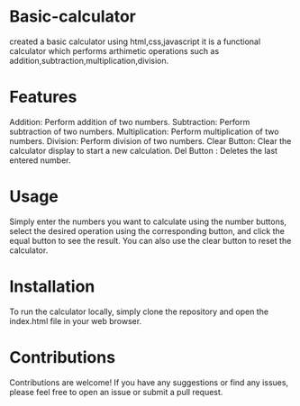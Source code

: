 # Basic-calculator
created a basic calculator using html,css,javascript
it is a functional calculator which performs arthimetic operations such as addition,subtraction,multiplication,division.

# Features
Addition: Perform addition of two numbers.
Subtraction: Perform subtraction of two numbers.
Multiplication: Perform multiplication of two numbers.
Division: Perform division of two numbers.
Clear Button: Clear the calculator display to start a new calculation.
Del Button : Deletes the last entered number.

# Usage
Simply enter the numbers you want to calculate using the number buttons, 
select the desired operation using the corresponding button, 
and click the equal button to see the result. 
You can also use the clear button to reset the calculator.

# Installation
To run the calculator locally, simply clone the repository and open the index.html file in your web browser.

# Contributions
Contributions are welcome! If you have any suggestions or find any issues, please feel free to open an issue or submit a pull request.
